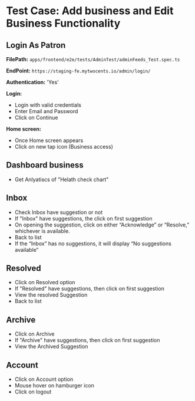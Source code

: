 # Test Case: Add business and Edit Business Functionality

## Login As Patron

**FilePath:** `apps/frontend/e2e/tests/AdminTest/adminFeeds_Test.spec.ts`

**EndPoint:** `https://staging-fe.mytwocents.io/admin/login/`

**Authentication:** 'Yes'

**Login:**

- Login with valid credentials
- Enter Email and Password
- Click on Continue

**Home screen:**
- Once Home screen appears
- Click on new tap icon (Business access)

## Dashboard business

- Get Anlyatiscs of "Helath check chart"

## Inbox

- Check Inbox have suggestion or not
- If "Inbox" have suggestions, the click on first suggestion
- On opening the suggestion, click on either “Acknowledge” or “Resolve,” whichever is available.
- Back to list
- If the “Inbox” has no suggestions, it will display “No suggestions available”

## Resolved
- Click on Resolved option
- If "Resolved" have suggestions, then click on first suggestion
- View the resolved Suggestion
- Back to list

## Archive
- Click on Archive
- If "Archive" have suggestions, then click on first suggestion
- View the Archived Suggestion

## Account
- Click on Account option
- Mouse hover on hamburger icon
- Click on logout
